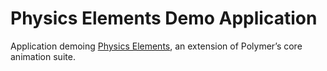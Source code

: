 # Physics Elements Demo Application

Application demoing [Physics Elements](https://github.com/Danedaworld/physics-elements), an extension of Polymer’s core animation suite.




